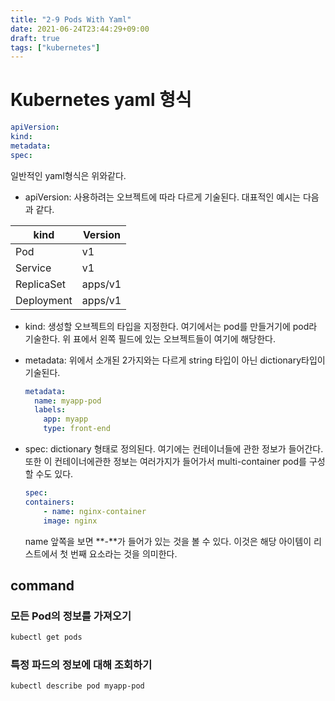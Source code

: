 ```yaml
---
title: "2-9 Pods With Yaml"
date: 2021-06-24T23:44:29+09:00
draft: true
tags: ["kubernetes"]
---
```


# Kubernetes yaml 형식

```yaml
apiVersion:
kind:
metadata:
spec:
```

일반적인 yaml형식은 위와같다.

- apiVersion: 사용하려는 오브젝트에 따라 다르게 기술된다. 대표적인 예시는 다음과 같다.

| kind       | Version |
| ---------- | ------- |
| Pod        | v1      |
| Service    | v1      |
| ReplicaSet | apps/v1 |
| Deployment | apps/v1 |

- kind: 생성할 오브젝트의 타입을 지정한다. 여기에서는 pod를 만들거기에 pod라 기술한다. 위 표에서 왼쪽 필드에 있는 오브젝트들이 여기에 해당한다.
- metadata: 위에서 소개된 2가지와는 다르게 string 타입이 아닌 dictionary타입이 기술된다.

  ```yaml
  metadata:
    name: myapp-pod
    labels:
      app: myapp
      type: front-end
  ```

- spec: dictionary 형태로 정의된다. 여기에는 컨테이너들에 관한 정보가 들어간다. 또한 이 컨테이너에관한 정보는 여러가지가 들어가서 multi-container pod를 구성할 수도 있다.

  ```yaml
  spec:
  containers:
      - name: nginx-container
      image: nginx
  ```

  name 앞쪽을 보면 **-**가 들어가 있는 것을 볼 수 있다. 이것은 해당 아이템이 리스트에서 첫 번째 요소라는 것을 의미한다.

## command

### 모든 Pod의 정보를 가져오기

```bash
kubectl get pods
```

### 특정 파드의 정보에 대해 조회하기

```bash
kubectl describe pod myapp-pod
```
